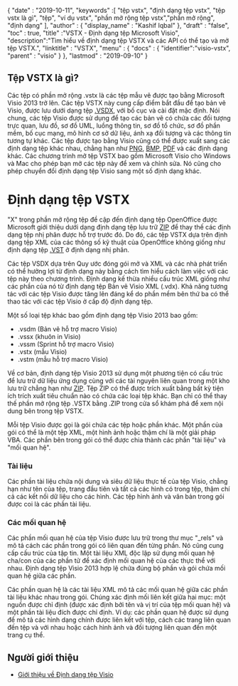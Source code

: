 {
  "date" : "2019-10-11",
  "keywords" :[ "tệp vstx", "định dạng tệp vstx", "tệp vstx là gì", "tệp", "ví dụ vstx", "phần mở rộng tệp vstx","phần mở rộng", "định dạng" ],
  "author" : {
    "display_name" : "Kashif Iqbal"
},
  "draft" : "false",
  "toc" : true,
  "title" :"VSTX - Định dạng tệp Microsoft Visio",
  "description":"Tìm hiểu về định dạng tệp VSTX và các API có thể tạo và mở tệp VSTX.",
  "linktitle" : "VSTX",
  "menu" : {
    "docs" : {
	  "identifier":"visio-vstx",
      "parent" : "visio"
}
},
  "lastmod" : "2019-09-10"
}

## Tệp VSTX là gì?

Các tệp có phần mở rộng .vstx là các tệp mẫu vẽ được tạo bằng Microsoft Visio 2013 trở lên. Các tệp VSTX này cung cấp điểm bắt đầu để tạo bản vẽ Visio, được lưu dưới dạng tệp [.VSDX](/vi/visio/vsdx/), với bố cục và cài đặt mặc định. Nói chung, các tệp Visio được sử dụng để tạo các bản vẽ có chứa các đối tượng trực quan, lưu đồ, sơ đồ UML, luồng thông tin, sơ đồ tổ chức, sơ đồ phần mềm, bố cục mạng, mô hình cơ sở dữ liệu, ánh xạ đối tượng và các thông tin tương tự khác. Các tệp được tạo bằng Visio cũng có thể được xuất sang các định dạng tệp khác nhau, chẳng hạn như [PNG](/vi/image/png/), [BMP](/vi/image/bmp/), [PDF](/vi/pdf/) và các định dạng khác. Các chương trình mở tệp VSTX bao gồm Microsoft Visio cho Windows và Mac cho phép bạn mở các tệp này để xem và chỉnh sửa. Nó cũng cho phép chuyển đổi định dạng tệp Visio sang một số định dạng khác.

# Định dạng tệp VSTX #

"X" trong phần mở rộng tệp đề cập đến định dạng tệp OpenOffice được Microsoft giới thiệu dưới dạng định dạng tệp lưu trữ [ZIP](/vi/compression/zip/) để thay thế các định dạng tệp nhị phân được hỗ trợ trước đó. Do đó, các tệp VSTX dựa trên định dạng tệp XML của các thông số kỹ thuật của OpenOffice không giống như định dạng tệp [.VST](/vi/image/vst/) ở định dạng nhị phân.

Các tệp VSDX dựa trên Quy ước đóng gói mở và XML và các nhà phát triển có thể hưởng lợi từ định dạng này bằng cách tìm hiểu cách làm việc với các tệp này theo chương trình. Định dạng kế thừa nhiều cấu trúc XML giống như các phần của nó từ định dạng tệp Bản vẽ Visio XML (.vdx). Khả năng tương tác với các tệp Visio được tăng lên đáng kể do phần mềm bên thứ ba có thể thao tác với các tệp Visio ở cấp độ định dạng tệp.

Một số loại tệp khác bao gồm định dạng tệp Visio 2013 bao gồm:

* .vsdm (Bản vẽ hỗ trợ macro Visio)
* .vssx (khuôn in Visio)
* .vssm (Sprint hỗ trợ macro Visio)
* .vstx (mẫu Visio)
* .vstm (mẫu hỗ trợ macro Visio)

Về cơ bản, định dạng tệp Visio 2013 sử dụng một phương tiện có cấu trúc để lưu trữ dữ liệu ứng dụng cùng với các tài nguyên liên quan trong một kho lưu trữ chẳng hạn như [ZIP](/vi/compression/zip/). Tệp ZIP có thể được trích xuất bằng bất kỳ tiện ích trích xuất tiêu chuẩn nào có chứa các loại tệp khác. Bạn chỉ có thể thay thế phần mở rộng tệp .VSTX bằng .ZIP trong cửa sổ khám phá để xem nội dung bên trong tệp VSTX.

Mỗi tệp Visio được gọi là gói chứa các tệp hoặc phần khác. Một phần của gói có thể là một tệp XML, một hình ảnh hoặc thậm chí là một giải pháp VBA. Các phần bên trong gói có thể được chia thành các phần "tài liệu" và "mối quan hệ".

### Tài liệu ###

Các phần tài liệu chứa nội dung và siêu dữ liệu thực tế của tệp Visio, chẳng hạn như tên của tệp, trang đầu tiên và tất cả các hình có trong tệp, thậm chí cả các kết nối dữ liệu cho các hình. Các tệp hình ảnh và văn bản trong gói được coi là các phần tài liệu.

### Các mối quan hệ ###

Các phần mối quan hệ của tệp Visio được lưu trữ trong thư mục "_rels" và mô tả cách các phần trong gói có liên quan đến từng phần. Nó cũng cung cấp cấu trúc của tập tin. Một tài liệu XML độc lập sử dụng mối quan hệ cha/con của các phần tử để xác định mối quan hệ của các thực thể với nhau. Định dạng tệp Visio 2013 hợp lệ chứa đúng bộ phần và gói chứa mối quan hệ giữa các phần.

Các phần quan hệ là các tài liệu XML mô tả các mối quan hệ giữa các phần tài liệu khác nhau trong gói. Chúng xác định mối liên kết giữa hai mục: một nguồn được chỉ định (được xác định bởi tên và vị trí của tệp mối quan hệ) và một phần tài liệu đích được chỉ định. Ví dụ: các phần quan hệ được sử dụng để mô tả các hình dạng chính được liên kết với tệp, cách các trang liên quan đến tệp và với nhau hoặc cách hình ảnh và đối tượng liên quan đến một trang cụ thể.

## Người giới thiệu ##

* [Giới thiệu về Định dạng tệp Visio](https://learn.microsoft.com/en-us/office/client-developer/visio/introduction-to-the-visio-file-formatvsdx)

